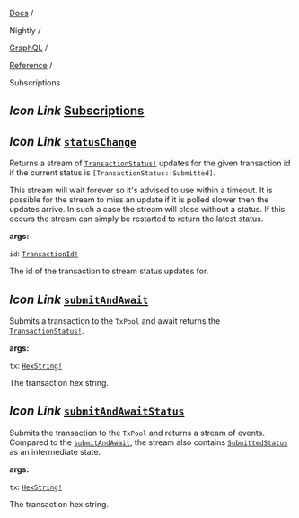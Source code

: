 [Docs](https://docs.fuel.network/) /

Nightly  /

[GraphQL](https://docs.fuel.network/docs/nightly/graphql/) /

[Reference](https://docs.fuel.network/docs/nightly/graphql/reference/) /

Subscriptions

## _Icon Link_ [Subscriptions](https://docs.fuel.network/docs/nightly/graphql/reference/subscriptions/\#subscriptions)

## _Icon Link_ [`statusChange`](https://docs.fuel.network/docs/nightly/graphql/reference/subscriptions/\#statuschange)

Returns a stream of [`TransactionStatus!`](https://docs.fuel.network/docs/nightly/graphql/reference/unions/#transactionstatus) updates for the given transaction id if the current status is `[TransactionStatus::Submitted]`.

This stream will wait forever so it's advised to use within a timeout. It is possible for the stream to miss an update if it is polled slower then the updates arrive. In such a case the stream will close without a status. If this occurs the stream can simply be restarted to return the latest status.

**args:**

`id`: [`TransactionId!`](https://docs.fuel.network/docs/nightly/graphql/reference/scalars/#transactionid)

The id of the transaction to stream status updates for.

## _Icon Link_ [`submitAndAwait`](https://docs.fuel.network/docs/nightly/graphql/reference/subscriptions/\#submitandawait)

Submits a transaction to the `TxPool` and await returns the [`TransactionStatus!`](https://docs.fuel.network/docs/nightly/graphql/reference/unions/#transactionstatus).

**args:**

`tx`: [`HexString!`](https://docs.fuel.network/docs/nightly/graphql/reference/scalars/#hexstring)

The transaction hex string.

## _Icon Link_ [`submitAndAwaitStatus`](https://docs.fuel.network/docs/nightly/graphql/reference/subscriptions/\#submitandawaitstatus)

Submits the transaction to the `TxPool` and returns a stream of events. Compared to the [`submitAndAwait`](https://docs.fuel.network/docs/nightly/graphql/reference/subscriptions/#submitandawait), the stream also contains [`SubmittedStatus`](https://docs.fuel.network/docs/nightly/graphql/reference/objects/#submittedstatus) as an intermediate state.

**args:**

`tx`: [`HexString!`](https://docs.fuel.network/docs/nightly/graphql/reference/scalars/#hexstring)

The transaction hex string.